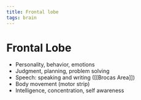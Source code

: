```yaml
---
title: Frontal lobe
tags: brain
---
```


# Frontal Lobe
- Personality, behavior, emotions
- Judgment, planning, problem solving
- Speech: speaking and writing ([[Brocas Area]])
- Body movement (motor strip)
- Intelligence, concentration, self awareness




























































